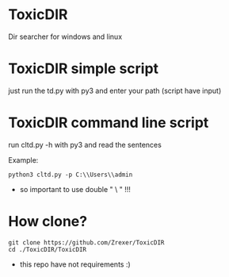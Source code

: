 # ToxicDIR
Dir searcher for windows and linux

# ToxicDIR simple script
just run the td.py with py3 and enter your path (script have input)

# ToxicDIR command line script
run cltd.py -h with py3 and read the sentences

Example: 
```
python3 cltd.py -p C:\\Users\\admin
```

+ so important to use double " \ " !!!

# How clone?
```
git clone https://github.com/Zrexer/ToxicDIR
cd ./ToxicDIR/ToxicDIR
```

+ this repo have not requirements :)
